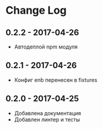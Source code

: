 # Change Log

## 0.2.2 - 2017-04-26

* Автодеплой npm модуля

## 0.2.1 - 2017-04-26

* Конфиг enb перенесен в fixtures

## 0.2.0 - 2017-04-25

* Добавлена документация
* Добавлен линтер и тесты
